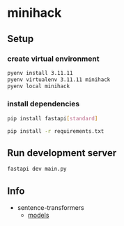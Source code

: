 # minihack

## Setup

### create virtual environment

```bash
pyenv install 3.11.11
pyenv virtualenv 3.11.11 minihack
pyenv local minihack
```

### install dependencies

```bash
pip install fastapi[standard]
```

```bash
pip install -r requirements.txt
```

## Run development server
```bash
fastapi dev main.py
```

## Info

- sentence-transformers
    - [models](https://www.sbert.net/docs/sentence_transformer/pretrained_models.html)
